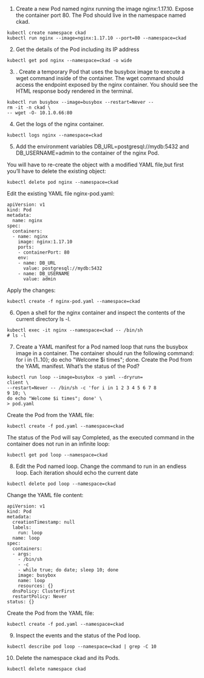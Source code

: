 1. Create a new Pod named nginx running the image nginx:1.17.10. Expose the container port 80. The Pod should live in the namespace named ckad.


```
kubectl create namespace ckad
kubectl run nginx --image=nginx:1.17.10 --port=80 --namespace=ckad

```
2. Get the details of the Pod including its IP address

```
kubectl get pod nginx --namespace=ckad -o wide

```

3. . Create a temporary Pod that uses the busybox image to execute a wget command inside of the container. The wget command should access the endpoint exposed by the nginx container. You should see the HTML response body rendered in the terminal.

```
kubectl run busybox --image=busybox --restart=Never --
rm -it -n ckad \
-- wget -O- 10.1.0.66:80

```
4. Get the logs of the nginx container.

```
kubectl logs nginx --namespace=ckad

```
5. Add the environment variables DB_URL=postgresql://mydb:5432 and DB_USERNAME=admin to the container of the nginx Pod.

You will have to re-create the object with a modified YAML file,but first you’ll have to delete the existing object:

```
kubectl delete pod nginx --namespace=ckad

```
Edit the existing YAML file nginx-pod.yaml:

```
apiVersion: v1
kind: Pod
metadata:
  name: nginx
spec:
  containers:
  - name: nginx
    image: nginx:1.17.10
    ports:
    - containerPort: 80
    env:
    - name: DB_URL
      value: postgresql://mydb:5432
    - name: DB_USERNAME
      value: admin

```
Apply the changes:

```
kubectl create -f nginx-pod.yaml --namespace=ckad

```


6. Open a shell for the nginx container and inspect the contents of the current directory ls -l.

```
kubectl exec -it nginx --namespace=ckad -- /bin/sh
# ls -l
```

7. Create a YAML manifest for a Pod named loop that runs the busybox image in a container. The container should run the following command: for i in {1..10}; do echo "Welcome $i times"; done. Create the Pod from the YAML manifest. What’s the status of the Pod?

```
kubectl run loop --image=busybox -o yaml --dryrun=
client \
--restart=Never -- /bin/sh -c 'for i in 1 2 3 4 5 6 7 8
9 10; \
do echo "Welcome $i times"; done' \
> pod.yaml

```
Create the Pod from the YAML file:

```
kubectl create -f pod.yaml --namespace=ckad

```

The status of the Pod will say Completed, as the executed command in the container does not run in an infinite loop:

```
kubectl get pod loop --namespace=ckad

```
8. Edit the Pod named loop. Change the command to run in an endless loop. Each iteration should echo the current date

```
kubectl delete pod loop --namespace=ckad

```
Change the YAML file content:

```
apiVersion: v1
kind: Pod
metadata:
  creationTimestamp: null
  labels:
    run: loop
  name: loop
spec:
  containers:
  - args:
    - /bin/sh
    - -c
    - while true; do date; sleep 10; done
    image: busybox
    name: loop
    resources: {}
  dnsPolicy: ClusterFirst
  restartPolicy: Never
status: {}

```
Create the Pod from the YAML file:
```
kubectl create -f pod.yaml --namespace=ckad

```
9. Inspect the events and the status of the Pod loop.
```
kubectl describe pod loop --namespace=ckad | grep -C 10

```
10. Delete the namespace ckad and its Pods.
```
kubectl delete namespace ckad

```




